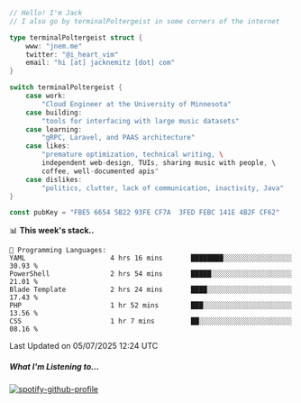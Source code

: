 ```go
// Hello! I'm Jack
// I also go by terminalPoltergeist in some corners of the internet

type terminalPoltergeist struct {
    www: "jnem.me"
    twitter: "@i_heart_vim"
    email: "hi [at] jacknemitz [dot] com"
}

switch terminalPoltergeist {
    case work:
        "Cloud Engineer at the University of Minnesota"
    case building:
        "tools for interfacing with large music datasets"
    case learning:
        "gRPC, Laravel, and PAAS architecture"
    case likes:
        "premature optimization, technical writing, \
        independent web-design, TUIs, sharing music with people, \
        coffee, well-documented apis"
    case dislikes:
        "politics, clutter, lack of communication, inactivity, Java"
}

const pubKey = "FBE5 6654 5B22 93FE CF7A  3FED FEBC 141E 4B2F CF62"
```

<!--START_SECTION:waka-->
📊 **This week's stack..** 

```text
💬 Programming Languages: 
YAML                     4 hrs 16 mins       ████████░░░░░░░░░░░░░░░░░   30.93 % 
PowerShell               2 hrs 54 mins       █████░░░░░░░░░░░░░░░░░░░░   21.01 % 
Blade Template           2 hrs 24 mins       ████░░░░░░░░░░░░░░░░░░░░░   17.43 % 
PHP                      1 hr 52 mins        ███░░░░░░░░░░░░░░░░░░░░░░   13.56 % 
CSS                      1 hr 7 mins         ██░░░░░░░░░░░░░░░░░░░░░░░   08.16 % 
```


 Last Updated on 05/07/2025 12:24 UTC
<!--END_SECTION:waka-->

##### What I'm Listening to...

[![spotify-github-profile](https://jnem.me/listening-item?maxAge=2592000)](https://jnem.me/listening)
